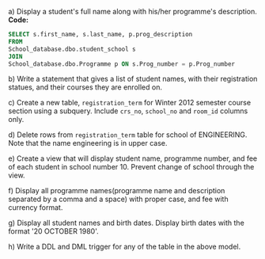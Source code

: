 a) Display a student's full name along with his/her programme's description.
**Code:**
```sql
SELECT s.first_name, s.last_name, p.prog_description 
FROM 
School_database.dbo.student_school s 
JOIN 
School_database.dbo.Programme p ON s.Prog_number = p.Prog_number
```

b) Write a statement that gives a list of student names, with their registration statues, and their courses they are enrolled on.

c) Create a new table, `registration_term` for Winter 2012 semester course section using a subquery. Include `crs_no`, `school_no` and `room_id` columns only.

d) Delete rows from `registration_term` table for school of ENGINEERING. Note that the name engineering is in upper case.

e) Create a view that will display student name, programme number, and fee of each student in school number 10. Prevent change of school through the view.

f) Display all programme names(programme name and description separated by a comma and a space) with proper case, and fee with currency format.

g) Display all student names and birth dates. Display birth dates with the format '20 OCTOBER 1980'.

h) Write a DDL and DML trigger for any of the table in the above model.